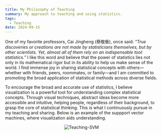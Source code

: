 ```yaml
---
title: My Philosophy of Teaching
summary: My approach to teaching and using statistics.
tags:
  - Teaching
date: 2024-09-15
---
```


One of my favorite professors, Cai Jingheng (蔡敬衡), once said: *“True discoveries or creations are not made by statisticians themselves, but by other scientists. Yet, almost all of them rely on an indispensable tool: statistics.”* I like this word and believe that the power of statistics lies not only in its mathematical rigor but in its ability to help us make sense of the world. I find immense joy in sharing statistical concepts with others—whether with friends, peers, roommates, or family—and I am committed to promoting the broad application of statistical methods across diverse fields.

To encourage the broad and accurate use of statistics, I believe visualization is a powerful tool for understanding complex statistical concepts. Through visual techniques, abstract ideas become more accessible and intuitive, helping people, regardless of their background, to grasp the core of statistical thinking. This is what I continuously pursue in my teaching and sharing. Below is an example of the suppport vector machines, where visualization aids understanding.

<p align="center">
  <img src="/images/teaching-fig1.jpg" alt="Teaching-SVM" width="width: 90%;">
</p>